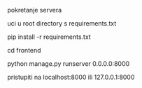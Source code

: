pokretanje servera

uci u root directory s requirements.txt

pip install -r requirements.txt

cd frontend

python manage.py runserver 0.0.0.0:8000

pristupiti na localhost:8000 ili 127.0.0.1:8000
